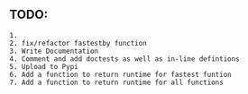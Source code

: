 ## TODO:

	1.
	2. fix/refactor fastestby function
	3. Write Documentation
	4. Comment and add doctests as well as in-line defintions
	5. Upload to Pypi
	6. Add a function to return runtime for fastest funtion
	7. Add a function to return runtime for all functions
